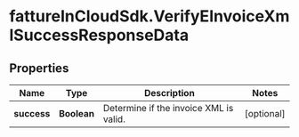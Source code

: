 # fattureInCloudSdk.VerifyEInvoiceXmlSuccessResponseData

## Properties

Name | Type | Description | Notes
------------ | ------------- | ------------- | -------------
**success** | **Boolean** | Determine if the invoice XML is valid. | [optional] 


